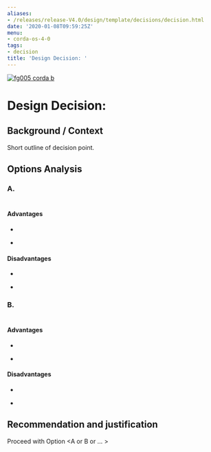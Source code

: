 ```yaml
---
aliases:
- /releases/release-V4.0/design/template/decisions/decision.html
date: '2020-01-08T09:59:25Z'
menu:
- corda-os-4-0
tags:
- decision
title: 'Design Decision: '
---
```


[![fg005 corda b](https://www.corda.net/wp-content/uploads/2016/11/fg005_corda_b.png "fg005 corda b")](https://www.corda.net/wp-content/uploads/2016/11/fg005_corda_b.png)
    
# Design Decision: <Description heading>


## Background / Context

Short outline of decision point.


## Options Analysis


### A. <Option summary>


#### Advantages


* ​


* ​



#### Disadvantages


* ​


* ​



### B. <Option summary>


#### Advantages


* ​


* ​



#### Disadvantages


* ​


* ​



## Recommendation and justification

Proceed with Option <A or B or … >


